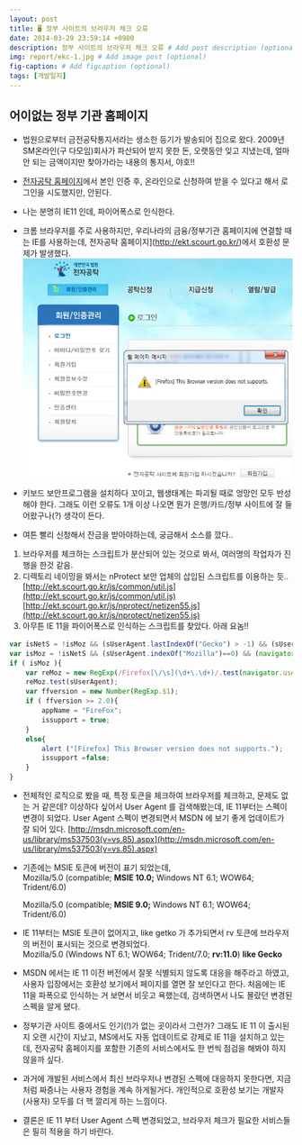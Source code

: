 ```yaml
---
layout: post
title: 🖥️ 정부 사이트의 브라우저 체크 오류
date: 2014-03-29 23:59:14 +0900
description: 정부 사이트의 브라우저 체크 오류 # Add post description (optional)
img: report/ekc-1.jpg # Add image post (optional)
fig-caption: # Add figcaption (optional)
tags: [개발일지]
---
```


## 어이없는 정부 기관 홈페이지
- 법원으로부터 금전공탁통지서라는 생소한 등기가 발송되어 집으로 왔다.  2009년 SM온라인(구 다모임)회사가 파산되어 받지 못한 돈, 오랫동안 잊고 지냈는데, 얼마 안 되는 금액이지만 찾아가라는 내용의 통지서, 야호!!
- [전자공탁 홈페이지](http://ekt.scourt.go.kr/)에서 본인 인증 후, 온라인으로 신청하여 받을 수 있다고 해서 로그인을 시도했지만, 안된다.
- 나는 분명히 IE11 인데, 파이어폭스로 인식한다.
- 크롬 브라우저를 주로 사용하지만, 우리나라의 금융/정부기관 홈페이지에 연결할 때는 IE를 사용하는데, 전자공탁 홈페이지](http://ekt.scourt.go.kr/)에서 호환성 문제가 발생했다. 
![ekc-1.jpg](/img/in-post/ekc-1.jpg)

- 키보드 보안프로그램을 설치하다 꼬이고, 웹생태계는 파괴될 때로 엉망인 모두 반성해야 한다. 그래도 이런 오류도 1개 이상 나오면 뭔가 은행/카드/정부 사이트에 잘 들어왔구나(?) 생각이 든다.
- 여튼 빨리 신청해서 잔금을 받아야하는데, 궁금해서 소스를 깠다..

1.  브라우저를 체크하는 스크립트가 분산되어 있는 것으로 봐서, 여러명의 작업자가 진행을 한것 같음.
2.  디렉토리 네이밍을 봐서는 nProtect 보안 업체의 삽입된 스크립트를 이용하는 듯..  
    [http://ekt.scourt.go.kr/js/common/util.js](http://ekt.scourt.go.kr/js/common/util.js)  
    [http://ekt.scourt.go.kr/js/nprotect/netizen55.js](http://ekt.scourt.go.kr/js/nprotect/netizen55.js)
3.  아무튼 IE 11을 파이어폭스로 인식하는 스크립트를 찾았다. 아래 요놈!!
~~~ javascript
var isNetS = !isMoz && (sUserAgent.lastIndexOf("Gecko") > -1) && (sUserAgent.indexOf("Navigator") > -1);
var isMoz = !isNetS && (sUserAgent.indexOf("Mozilla")==0) && (navigator.appName=="Netscape") && (sUserAgent.indexOf("Navigator") > -1)==false;
if ( isMoz ){
    var reMoz = new RegExp(/Firefox[\/\s](\d+\.\d+)/.test(navigator.userAgent));
    reMoz.test(sUserAgent);
    var ffversion = new Number(RegExp.$1);
    if ( ffversion >= 2.0){
        appName = "FireFox";
        issupport = true;
    }
    else{
        alert ("[Firefox] This Browser version does not supports.");
        issupport =false;
    }
}
~~~

- 전체적인 로직으로 봤을 때, 특정 토큰을 체크하여 브라우저를 체크하고, 문제도 없는 거 같은데?  이상하다 싶어서 User Agent 를 검색해봤는데, IE 11부터는 스펙이 변경이 되었다.  User Agent 스펙이 변경되면서 MSDN 에 보기 좋게 업데이트가 잘 되어 있다. [http://msdn.microsoft.com/en-us/library/ms537503(v=vs.85).aspx](http://msdn.microsoft.com/en-us/library/ms537503(v=vs.85).aspx)

- 기존에는 MSIE 토큰에 버전이 표기 되었는데,  
   Mozilla/5.0 (compatible;  **MSIE 10.0;**  Windows NT 6.1; WOW64; Trident/6.0)  
  
   Mozilla/5.0 (compatible;  **MSIE 9.0;**  Windows NT 6.1; WOW64; Trident/6.0)  
    

- IE 11부터는 MSIE 토큰이 없어지고, like getko 가 추가되면서 rv 토큰에 브라우저의 버전이 표시되는 것으로 변경되었다.  
   Mozilla/5.0 (Windows NT 6.1; WOW64; Trident/7.0;  **rv:11.0**) **like Gecko**  

- MSDN 에서는 IE 11 이전 버전에서 잘못 식별되지 않도록 대응을 해주라고 하였고,  사용자 입장에서는 호환성 보기에서 페이지를 열면 잘 보인다고 한다.  처음에는 IE 11을 파폭으로 인식하는 거 보면서 비웃고 욕했는데, 검색하면서 나도 몰랐던 변경된 스펙을 알게 됐다.

- 정부기관 사이트 중에서도 인기(!)가 없는 곳이라서 그런가?  그래도 IE 11 이 출시된 지 오랜 시간이 지났고, MS에서도 자동 업데이트로 강제로 IE 11을 설치하고 있는데,  전자공탁 홈페이지를 포함한 기존의 서비스에서도 한 번씩 점검을 해봐야 하지 않을까  싶다.
- 과거에 개발된 서비스에서 최신 브라우저나 변경된 스펙에 대응하지 못한다면,  지금처럼 짜증나는 사용자 경험을 계속 하게될거다.  개인적으로 호환성 보기는 개발자(사용자) 모두를 더 핵 깔리게 하는 느낌이다. 
- 결론은  IE 11 부터 User Agent 스펙 변경되었고, 브라우저 체크가 필요한 서비스들은 필히 적용을 하기 바란다.

